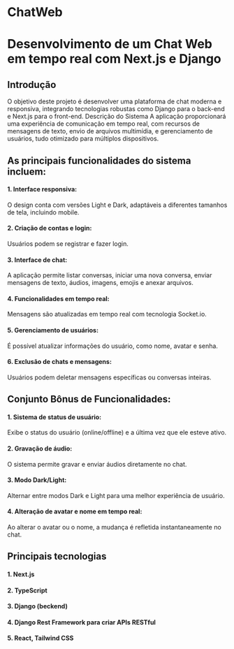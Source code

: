 # ChatWeb




# Desenvolvimento de um Chat Web em tempo real com Next.js e Django


## Introdução
O objetivo deste projeto é desenvolver uma plataforma de chat moderna e responsiva, integrando tecnologias robustas como Django para o back-end e Next.js para o front-end. 
Descrição do Sistema
A aplicação proporcionará uma experiência de comunicação em tempo real, com recursos de mensagens de texto, envio de arquivos multimídia, e gerenciamento de usuários, tudo otimizado para múltiplos dispositivos.

## As principais funcionalidades do sistema incluem:
#### 1.	Interface responsiva:
O design conta com versões Light e Dark, adaptáveis a diferentes tamanhos de tela, incluindo mobile.

#### 2.	Criação de contas e login: 
Usuários podem se registrar e fazer login.

#### 3.	Interface de chat:
A aplicação permite listar conversas, iniciar uma nova conversa, enviar mensagens de texto, áudios, imagens, emojis e anexar arquivos.

#### 4.	Funcionalidades em tempo real: 
Mensagens são atualizadas em tempo real com tecnologia Socket.io.


#### 5.	Gerenciamento de usuários: 
É possível atualizar informações do usuário, como nome, avatar e senha.

#### 6.	Exclusão de chats e mensagens: 
Usuários podem deletar mensagens específicas ou conversas inteiras.

## Conjunto Bônus de Funcionalidades:
#### 1.	Sistema de status de usuário:
Exibe o status do usuário (online/offline) e a última vez que ele esteve ativo.

#### 2.	Gravação de áudio: 
O sistema permite gravar e enviar áudios diretamente no chat.

#### 3.	Modo Dark/Light: 
Alternar entre modos Dark e Light para uma melhor experiência de usuário.
#### 4.	Alteração de avatar e nome em tempo real: 
Ao alterar o avatar ou o nome, a mudança é refletida instantaneamente no chat.

## Principais tecnologias
#### 1. Next.js
#### 2. TypeScript
#### 3. Django (beckend)
#### 4. Django Rest Framework para criar APIs RESTful
#### 5. React, Tailwind CSS
